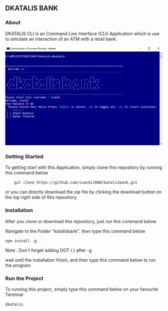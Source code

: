 ## DKATALIS BANK

### About

DKATALIS CLI is an Command Line Interface (CLI) Application which is use to simulate an interaction of an ATM with a retail bank.

![Dashboard](assets/images/cli_prev.png "This is the results of DKATALIS CLI APP's captured")

### Getting Started

To getting start with this Application, simply clone this repository by running this command below

```
    git clone https://github.com/ivandi1980/katalisbank.git
```

or you can directly download the zip file by clicking the download button on the top right side of this repository.

### Installation

After you clone or download this repository, just run this command below

Navigate to the Folder "katalisbank", then type this command below

```
npm install -g .
```

Note : Don't forget adding DOT (.) after -g

wait until the installation finish, and then type this command below to run the program

### Run the Project

To running this project, simply type this command below on your favourite Terminal

```
dkatalis
```
